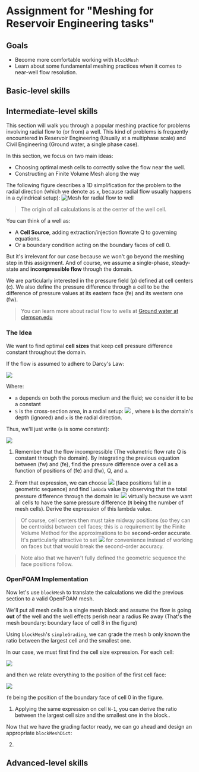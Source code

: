 # Assignment for "Meshing for Reservoir Engineering tasks"

## Goals

- Become more comfortable working with `blockMesh`
- Learn about some fundamental meshing practices when it comes
  to near-well flow resolution.

## Basic-level skills

## Intermediate-level skills

This section will walk you through a popular meshing practice for problems involving
radial flow to (or from) a well. This kind of problems is frequently encountered in
Reservoir Engineering (Usually at a multiphase scale) and Civil Engineering (Ground water,
a single phase case).

In this section, we focus on two main ideas:
- Choosing optimal mesh cells to correctly solve the flow near the well.
- Constructing an Finite Volume Mesh along the way

The following figure describes a 1D simplification for the problem to the radial direction
(which we denote as `x`, because radial flow usually happens in a cylindrical setup):
![Mesh for radial flow to well](images/mesh-radial-flow.png)

> The origin of all calculations is at the center of the well cell.

You can think of a well as:
- A **Cell Source**, adding extraction/injection flowrate Q to governing equations. 
- Or a boundary condition acting on the boundary faces of cell 0.

But it's irrelevant for our case because we won't go beyond the meshing step in this assignment.
And of course, we assume a single-phase, steady-state and **incompressible flow** through the domain.

We are particularly interested in the pressure field (p) defined at cell centers (c).
We also define the pressure difference through a cell to be the difference of pressure values at
its eastern face (fe) and its western one (fw).

> You can learn more about radial flow to wells at 
> [Ground water at clemson.edu](http://www.math.clemson.edu/~warner/Projects/GroundWater/node7.html)

### The Idea

We want to find optimal **cell sizes** that keep cell pressure difference constant throughout the domain.

If the flow is assumed to adhere to Darcy's Law:

![](https://latex.codecogs.com/gif.latex?Q&space;=&space;a&space;S&space;\frac{\partial&space;p}{\partial&space;x})

Where:
- `a` depends on both the porous medium and the fluid; we consider it to be a constant
- `S` is the cross-section area, in a radial setup: 
  ![](https://i.upmath.me/png/S%20%3D%202%5Cpi%20b%20x)
  , where `b` is the domain's depth (ignored) and `x` is the radial direction.

Thus, we'll just write (`a` is some constant):

![](https://i.upmath.me/png/Q%20%3D%20a%20x%20%5Cfrac%7B%5Cpartial%20p%7D%7B%5Cpartial%20x%7D)

1. Remember that the flow incompressible (The volumetric flow rate Q is constant through the domain).
By integrating the previous equation between (fw) and (fe), find the pressure difference over a cell
as a function of positions of (fe) and (fw), Q, and `a`.

2. From that expression, we can choose ![](https://i.upmath.me/png/f_e%20%3D%20%5Clambda%20f_w)
(face positions fall in a geometric sequence) and find `lambda` value by observing that the total pressure
difference through the domain is: ![](https://i.upmath.me/png/%5CDelta%20p_t%20%3D%20N(p_e-p_w)) virtually
because we want all cells to have the same pressure difference (`N` being the number of mesh cells). Derive 
the expression of this lambda value.

> Of course, cell centers then must take midway positions (so they can be centroids) between cell faces;
> this is a requirement by the Finite Volume Method for the approximations to be **second-order accurate**.
> It's particularly attractive to set ![](https://i.upmath.me/png/x_%7Bi%2B1%7D%20%3D%20%5Clambda%20x_%7Bi%7D)
> for convenience instead of working on faces but that would break the second-order accuracy.

> Note also that we haven't fully defined the geometric sequence the face positions follow.

### OpenFOAM Implementation

Now let's use `blockMesh` to translate the calculations we did the previous section to a valid OpenFOAM mesh.

We'll put all mesh cells in a single mesh block and assume the flow is going **out** of the well
and the well effects perish near a radius Re away (That's the mesh boundary: 
boundary face of cell 8 in the figure)

Using `blockMesh`'s `simpleGrading`, we can grade the mesh b only known the ratio between the largest
cell and the smallest one.

In our case, we must first find the cell size expression. For each cell: 

![](https://i.upmath.me/png/f_e%20-%20f_w%20%3D%20f_w%20(%5Clambda%20-%201))

and then we relate everything to the position of the first cell face:

![](https://i.upmath.me/png/f_e%20-%20f_w%5Cbiggr%5Crvert_%7Bcell_i%7D%20%3D%20f_0%20b%5Ei%20(%5Clambda%20-%201))

`f0` being the position of the boundary face of cell 0 in the figure.

1. Applying the same expression on cell `N-1`, you can derive the ratio between the largest cell size and the smallest
one in the block..

Now that we have the grading factor ready, we can go ahead and 
design an appropriate `blockMeshDict`:

2. 

## Advanced-level skills
